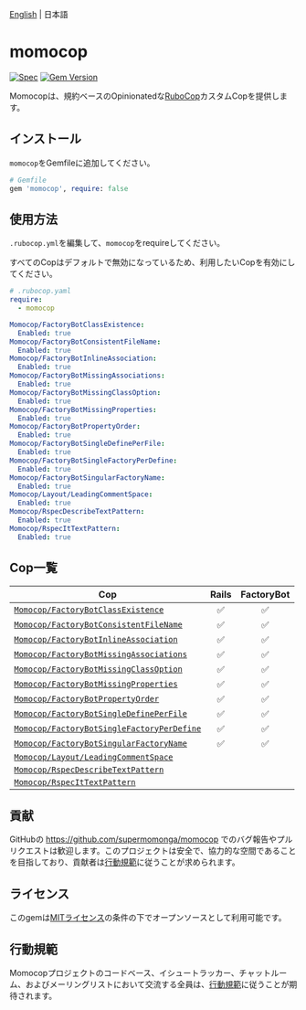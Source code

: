 [English](./README.md) | 日本語

# momocop

[![Spec](https://github.com/supermomonga/momocop/actions/workflows/spec.yml/badge.svg)](https://github.com/supermomonga/momocop/actions/workflows/spec.yml) [![Gem Version](https://badge.fury.io/rb/momocop.svg)](https://badge.fury.io/rb/momocop)

Momocopは、規約ベースのOpinionatedな[RuboCop](https://github.com/rubocop/rubocop)カスタムCopを提供します。

## インストール

`momocop`をGemfileに追加してください。

```rb
# Gemfile
gem 'momocop', require: false
```

## 使用方法

`.rubocop.yml`を編集して、`momocop`をrequireしてください。

すべてのCopはデフォルトで無効になっているため、利用したいCopを有効にしてください。

```yaml
# .rubocop.yaml
require:
  - momocop

Momocop/FactoryBotClassExistence:
  Enabled: true
Momocop/FactoryBotConsistentFileName:
  Enabled: true
Momocop/FactoryBotInlineAssociation:
  Enabled: true
Momocop/FactoryBotMissingAssociations:
  Enabled: true
Momocop/FactoryBotMissingClassOption:
  Enabled: true
Momocop/FactoryBotMissingProperties:
  Enabled: true
Momocop/FactoryBotPropertyOrder:
  Enabled: true
Momocop/FactoryBotSingleDefinePerFile:
  Enabled: true
Momocop/FactoryBotSingleFactoryPerDefine:
  Enabled: true
Momocop/FactoryBotSingularFactoryName:
  Enabled: true
Momocop/Layout/LeadingCommentSpace:
  Enabled: true
Momocop/RspecDescribeTextPattern:
  Enabled: true
Momocop/RspecItTextPattern:
  Enabled: true
```

## Cop一覧

|Cop|Rails|FactoryBot|
|---|:-:|:-:|
|[`Momocop/FactoryBotClassExistence`](lib/rubocop/cop/momocop/factory_bot_class_existence.rb)|:white_check_mark:|:white_check_mark:|
|[`Momocop/FactoryBotConsistentFileName`](lib/rubocop/cop/momocop/factory_bot_consistent_file_name.rb)|:white_check_mark:|:white_check_mark:|
|[`Momocop/FactoryBotInlineAssociation`](lib/rubocop/cop/momocop/factory_bot_inline_association.rb)|:white_check_mark:|:white_check_mark:|
|[`Momocop/FactoryBotMissingAssociations`](lib/rubocop/cop/momocop/factory_bot_missing_associations.rb)|:white_check_mark:|:white_check_mark:|
|[`Momocop/FactoryBotMissingClassOption`](lib/rubocop/cop/momocop/factory_bot_missing_class_option.rb)|:white_check_mark:|:white_check_mark:|
|[`Momocop/FactoryBotMissingProperties`](lib/rubocop/cop/momocop/factory_bot_missing_properties.rb)|:white_check_mark:|:white_check_mark:|
|[`Momocop/FactoryBotPropertyOrder`](lib/rubocop/cop/momocop/factory_bot_property_order.rb)|:white_check_mark:|:white_check_mark:|
|[`Momocop/FactoryBotSingleDefinePerFile`](lib/rubocop/cop/momocop/factory_bot_single_define_per_file.rb)|:white_check_mark:|:white_check_mark:|
|[`Momocop/FactoryBotSingleFactoryPerDefine`](lib/rubocop/cop/momocop/factory_bot_single_factory_per_define.rb)|:white_check_mark:|:white_check_mark:|
|[`Momocop/FactoryBotSingularFactoryName`](lib/rubocop/cop/momocop/factory_bot_singular_factory_name.rb)|:white_check_mark:|:white_check_mark:|
|[`Momocop/Layout/LeadingCommentSpace`](lib/rubocop/cop/momocop/layout/leading_comment_space.rb)|||
|[`Momocop/RspecDescribeTextPattern`](lib/rubocop/cop/momocop/rspec_describe_text_pattern.rb)|||
|[`Momocop/RspecItTextPattern`](lib/rubocop/cop/momocop/rspec_it_text_pattern.rb)|||

## 貢献

GitHubの https://github.com/supermomonga/momocop でのバグ報告やプルリクエストは歓迎します。このプロジェクトは安全で、協力的な空間であることを目指しており、貢献者は[行動規範](https://github.com/supermomonga/momocop/blob/main/CODE_OF_CONDUCT.md)に従うことが求められます。

## ライセンス

このgemは[MITライセンス](https://opensource.org/licenses/MIT)の条件の下でオープンソースとして利用可能です。

## 行動規範

Momocopプロジェクトのコードベース、イシュートラッカー、チャットルーム、およびメーリングリストにおいて交流する全員は、[行動規範](https://github.com/supermomonga/momocop/blob/main/CODE_OF_CONDUCT.md)に従うことが期待されます。
